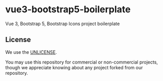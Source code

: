 # vue3-bootstrap5-boilerplate
Vue 3, Bootstrap 5, Bootstrap Icons project boilerplate

## License

We use the [UNLICENSE](https://unlicense.org/).

You may use this repository for commercial or non-commercial projects, though we appreciate knowing about any project forked from our repository.
